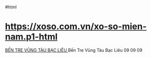 #html
# https://xoso.com.vn/xo-so-mien-nam.p1-html
<a title="Bến Tre" href="/xo-so-ben-tre/xsbtre-p1.html">
   BẾN TRE
       </a>
       </td>
       <td>
<a title="Vũng Tàu" href="/xo-so-vung-tau/xsvtau-1.html">
   VŨNG TÀU
       </a>
       </td>
       <td>
<a title="Bạc Liêu" href="/xo-so-bac-lieu/xsblieu-p1.html">
   BẠC LIÊU
       </a>
       </td>
       <td>
Bến Tre     Vũng Tàu     Bạc Liêu
      09           09            09
